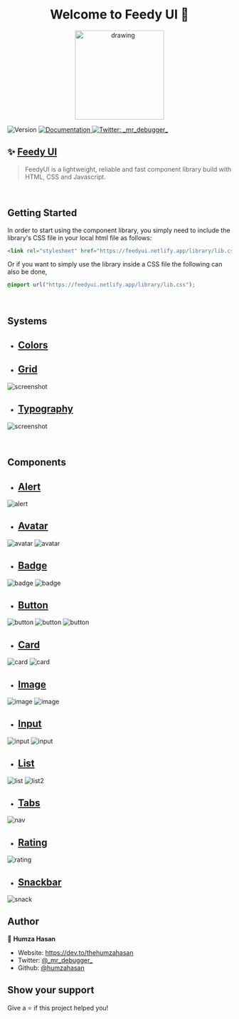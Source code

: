 **<h1 align="center">Welcome to Feedy UI 👋</h1>**

<p align="center">
<img src="./documentation/assets/logo.png" alt="drawing" width="200" align="middle"/>
</p>
<p>
  <img alt="Version" src="https://img.shields.io/badge/version-1.0.0-blue.svg?cacheSeconds=2592000" />
  <a href="https://feedyui.netlify.app/documentation/documentation.html" target="_blank">
    <img alt="Documentation" src="https://img.shields.io/badge/documentation-yes-brightgreen.svg" />
  </a>
  <a href="https://twitter.com/_mr_debugger_" target="_blank">
    <img alt="Twitter: _mr_debugger_" src="https://img.shields.io/twitter/follow/_mr_debugger_.svg?style=social" />
  </a>
</p>

## ✨ [Feedy UI](https://feedyui.netlify.app/documentation/documentation.html)

> FeedyUI is a lightweight, reliable and fast component library build with HTML, CSS and Javascript.

<br>

## **Getting Started**

In order to start using the component library, you simply need to include the library's CSS file in your local html file as follows:

```html
<link rel="stylesheet" href="https://feedyui.netlify.app/library/lib.css" />
```

Or if you want to simply use the library inside a CSS file the following can also be done,

```css
@import url("https://feedyui.netlify.app/library/lib.css");
```

<br>

## **Systems**

- ## [Colors](#colors)

- ## [Grid](https://feedyui.netlify.app/documentation/documentation.html#grid-iframe)

![screenshot](https://netlify-cocoon.netlify.app/.netlify/functions/fetch?code=307&path=eyJzaXRlX2lkIjoiMjMzNDA0MTctYWFjNi00OTAxLTkwNWUtOTM3YTRhYTEzZTg1IiwiZGVwbG95X2lkIjoiNjIwN2JlZGFjNmM0YjkwMDA3ZDkzZjJiIiwiaWQiOiI1MzQ5Y2RmYS0xODJiLTQzNzUtOTA4NC0zOTM2NDFkZDQ5MDAifQ==)

- ## [Typography](https://feedyui.netlify.app/documentation/documentation.html#typography-iframe)

![screenshot](https://netlify-cocoon.netlify.app/.netlify/functions/fetch?code=307&path=eyJzaXRlX2lkIjoiMjMzNDA0MTctYWFjNi00OTAxLTkwNWUtOTM3YTRhYTEzZTg1IiwiZGVwbG95X2lkIjoiNjIwN2JlZGFjNmM0YjkwMDA3ZDkzZjJiIiwiaWQiOiJjYzMwYmJhMi1hMmNkLTQ3Y2QtODQ0Zi0xMWMwZGMwNGQ0YzEifQ==)

<br>

## **Components**

- ## [Alert](https://feedyui.netlify.app/documentation/documentation.html#alert-iframe)

![alert](./screenshots/alert2.PNG)

- ## [Avatar](https://feedyui.netlify.app/documentation/documentation.html#avatar-iframe)

![avatar](./screenshots/avatar.PNG)
![avatar](./screenshots/avatar2.PNG)

- ## [Badge](https://feedyui.netlify.app/documentation/documentation.html#badge-iframe)

![badge](./screenshots/badge.PNG)
![badge](./screenshots/badge2.PNG)

- ## [Button](https://feedyui.netlify.app/documentation/documentation.html#button-iframe)

![button](./screenshots/button.PNG)
![button](./screenshots/button2.PNG)
![button](./screenshots/button3.PNG)

- ## [Card](https://feedyui.netlify.app/documentation/documentation.html#card-iframe)

![card](./screenshots/card.PNG)
![card](./screenshots/card2.PNG)

- ## [Image](https://feedyui.netlify.app/documentation/documentation.html#image-iframe)

![image](./screenshots/image.PNG)
![image](./screenshots/image2.PNG)

- ## [Input](https://feedyui.netlify.app/documentation/documentation.html#input-iframe)

![input](./screenshots/input1.PNG)
![input](./screenshots/input2.PNG)

- ## [List](https://feedyui.netlify.app/documentation/documentation.html#list-iframe)

![list](./screenshots/list.PNG)
![list2](./screenshots/list2.PNG)

- ## [Tabs](https://feedyui.netlify.app/documentation/documentation.html#nav-iframe)

![nav](./screenshots/nav.PNG)

- ## [Rating](https://feedyui.netlify.app/documentation/documentation.html#rating-iframe)

![rating](./screenshots/rating.PNG)

- ## [Snackbar](https://feedyui.netlify.app/documentation/documentation.html#snackbar-iframe)

![snack](./screenshots/snack.PNG)

## Author

👤 **Humza Hasan**

- Website: https://dev.to/thehumzahasan
- Twitter: [@\_mr_debugger\_](https://twitter.com/_mr_debugger_)
- Github: [@humzahasan](https://github.com/humzahasan)

## Show your support

Give a ⭐️ if this project helped you!

